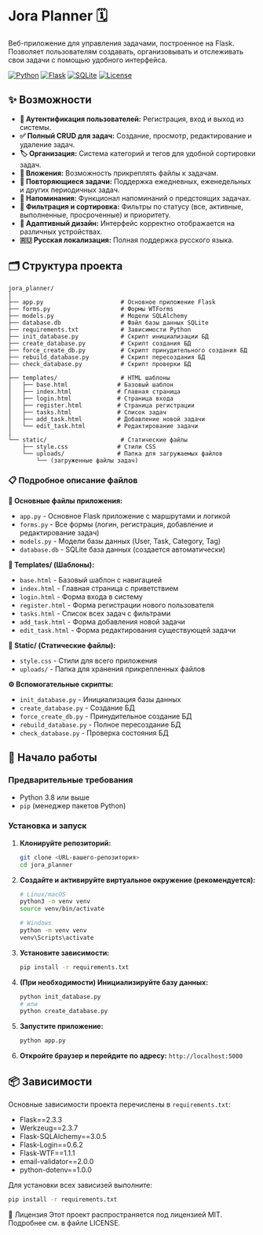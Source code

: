 # Jora Planner 🗓️

Веб-приложение для управления задачами, построенное на Flask. Позволяет пользователям создавать, организовывать и отслеживать свои задачи с помощью удобного интерфейса.

[![Python](https://img.shields.io/badge/Python-3.8%2B-blue?logo=python)](https://www.python.org/)
[![Flask](https://img.shields.io/badge/Flask-2.3.3-green?logo=flask)](https://flask.palletsprojects.com/)
[![SQLite](https://img.shields.io/badge/SQLite-Database-lightgrey?logo=sqlite)](https://sqlite.org/)
[![License](https://img.shields.io/badge/License-MIT-yellowgreen)](LICENSE)

## ✨ Возможности

- **🔐 Аутентификация пользователей:** Регистрация, вход и выход из системы.
- **✅ Полный CRUD для задач:** Создание, просмотр, редактирование и удаление задач.
- **🏷️ Организация:** Система категорий и тегов для удобной сортировки задач.
- **📎 Вложения:** Возможность прикреплять файлы к задачам.
- **🔄 Повторяющиеся задачи:** Поддержка ежедневных, еженедельных и других периодичных задач.
- **🔔 Напоминания:** Функционал напоминаний о предстоящих задачах.
- **🎯 Фильтрация и сортировка:** Фильтры по статусу (все, активные, выполненные, просроченные) и приоритету.
- **📱 Адаптивный дизайн:** Интерфейс корректно отображается на различных устройствах.
- **🇷🇺 Русская локализация:** Полная поддержка русского языка.

## 🗂️ Структура проекта

```
jora_planner/
│
├── app.py                      # Основное приложение Flask
├── forms.py                    # Формы WTForms
├── models.py                   # Модели SQLAlchemy
├── database.db                 # Файл базы данных SQLite
├── requirements.txt            # Зависимости Python
├── init_database.py            # Скрипт инициализации БД
├── create_database.py          # Скрипт создания БД
├── force_create_db.py          # Скрипт принудительного создания БД
├── rebuild_database.py         # Скрипт пересоздания БД
├── check_database.py           # Скрипт проверки БД
│
├── templates/                  # HTML шаблоны
│   ├── base.html              # Базовый шаблон
│   ├── index.html             # Главная страница
│   ├── login.html             # Страница входа
│   ├── register.html          # Страница регистрации
│   ├── tasks.html             # Список задач
│   ├── add_task.html          # Добавление новой задачи
│   └── edit_task.html         # Редактирование задачи
│
└── static/                     # Статические файлы
    ├── style.css              # Стили CSS
    └── uploads/               # Папка для загружаемых файлов
        └── (загруженные файлы задач)
```


### 📋 Подробное описание файлов

**📁 Основные файлы приложения:**
*   `app.py` - Основное Flask приложение с маршрутами и логикой
*   `forms.py` - Все формы (логин, регистрация, добавление и редактирование задач)
*   `models.py` - Модели базы данных (User, Task, Category, Tag)
*   `database.db` - SQLite база данных (создается автоматически)

**📁 Templates/ (Шаблоны):**
*   `base.html` - Базовый шаблон с навигацией
*   `index.html` - Главная страница с приветствием
*   `login.html` - Форма входа в систему
*   `register.html` - Форма регистрации нового пользователя
*   `tasks.html` - Список всех задач с фильтрами
*   `add_task.html` - Форма добавления новой задачи
*   `edit_task.html` - Форма редактирования существующей задачи

**📁 Static/ (Статические файлы):**
*   `style.css` - Стили для всего приложения
*   `uploads/` - Папка для хранения прикрепленных файлов

**⚙️ Вспомогательные скрипты:**
*   `init_database.py` - Инициализация базы данных
*   `create_database.py` - Создание БД
*   `force_create_db.py` - Принудительное создание БД
*   `rebuild_database.py` - Полное пересоздание БД
*   `check_database.py` - Проверка состояния БД

## 🚀 Начало работы

### Предварительные требования

*   Python 3.8 или выше
*   `pip` (менеджер пакетов Python)

### Установка и запуск

1.  **Клонируйте репозиторий:**
    ```bash
    git clone <URL-вашего-репозитория>
    cd jora_planner
    ```

2.  **Создайте и активируйте виртуальное окружение (рекомендуется):**
    ```bash
    # Linux/macOS
    python3 -m venv venv
    source venv/bin/activate

    # Windows
    python -m venv venv
    venv\Scripts\activate
    ```

3.  **Установите зависимости:**
    ```bash
    pip install -r requirements.txt
    ```

4.  **(При необходимости) Инициализируйте базу данных:**
    ```bash
    python init_database.py
    # или
    python create_database.py
    ```

5.  **Запустите приложение:**
    ```bash
    python app.py
    ```

6.  **Откройте браузер и перейдите по адресу:**
    `http://localhost:5000`

## 📦 Зависимости

Основные зависимости проекта перечислены в `requirements.txt`:

*   Flask==2.3.3
*   Werkzeug==2.3.7
*   Flask-SQLAlchemy==3.0.5
*   Flask-Login==0.6.2
*   Flask-WTF==1.1.1
*   email-validator==2.0.0
*   python-dotenv==1.0.0

Для установки всех зависизей выполните:
```bash
pip install -r requirements.txt
```

📄 Лицензия
Этот проект распространяется под лицензией MIT. Подробнее см. в файле LICENSE.

